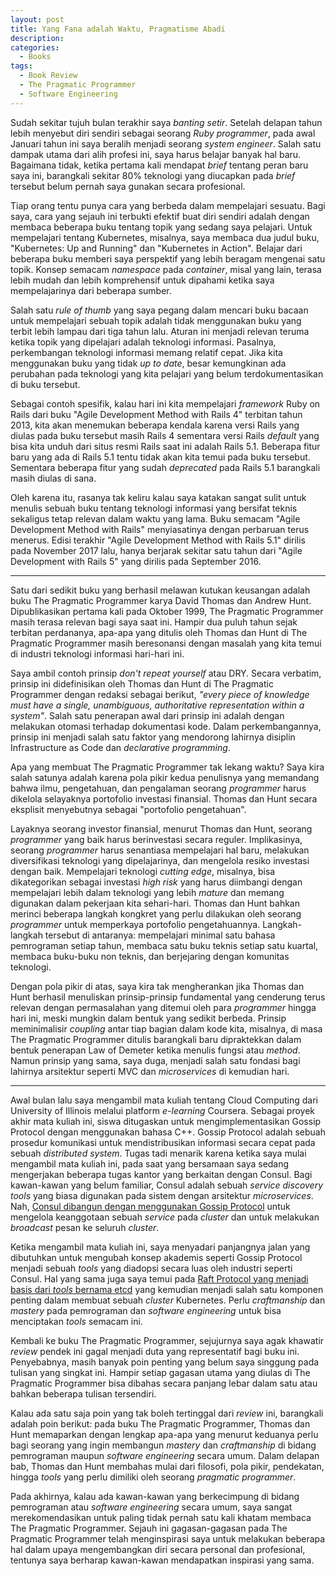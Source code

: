 ```yaml
---
layout: post
title: Yang Fana adalah Waktu, Pragmatisme Abadi
description: 
categories:
  - Books
tags:
  - Book Review
  - The Pragmatic Programmer
  - Software Engineering
---
```


Sudah sekitar tujuh bulan terakhir saya *banting setir*. Setelah delapan tahun lebih menyebut diri sendiri sebagai seorang *Ruby programmer*, pada awal Januari tahun ini saya beralih menjadi seorang *system engineer*. Salah satu dampak utama dari alih profesi ini, saya harus belajar banyak hal baru. Bagaimana tidak, ketika pertama kali mendapat *brief* tentang peran baru saya ini, barangkali sekitar 80% teknologi yang diucapkan pada *brief* tersebut belum pernah saya gunakan secara profesional.

Tiap orang tentu punya cara yang berbeda dalam mempelajari sesuatu. Bagi saya, cara yang sejauh ini terbukti efektif buat diri sendiri adalah dengan membaca beberapa buku tentang topik yang sedang saya pelajari. Untuk mempelajari tentang Kubernetes, misalnya, saya membaca dua judul buku, "Kubernetes: Up and Running" dan "Kubernetes in Action". Belajar dari beberapa buku memberi saya perspektif yang lebih beragam mengenai satu topik. Konsep semacam *namespace* pada *container*, misal yang lain, terasa lebih mudah dan lebih komprehensif untuk dipahami ketika saya mempelajarinya dari beberapa sumber.

Salah satu *rule of thumb* yang saya pegang dalam mencari buku bacaan untuk mempelajari sebuah topik adalah tidak menggunakan buku yang terbit lebih lampau dari tiga tahun lalu. Aturan ini menjadi relevan teruma ketika topik yang dipelajari adalah teknologi informasi. Pasalnya, perkembangan teknologi informasi memang relatif cepat. Jika kita menggunakan buku yang tidak *up to date*, besar kemungkinan ada perubahan pada teknologi yang kita pelajari yang belum terdokumentasikan di buku tersebut.

Sebagai contoh spesifik, kalau hari ini kita mempelajari *framework* Ruby on Rails dari buku "Agile Development Method with Rails 4" terbitan tahun 2013, kita akan menemukan beberapa kendala karena versi Rails yang diulas pada buku tersebut masih Rails 4 sementara versi Rails *default* yang bisa kita unduh dari situs resmi Rails saat ini adalah Rails 5.1. Beberapa fitur baru yang ada di Rails 5.1 tentu tidak akan kita temui pada buku tersebut. Sementara beberapa fitur yang sudah *deprecated* pada Rails 5.1 barangkali masih diulas di sana.

Oleh karena itu, rasanya tak keliru kalau saya katakan sangat sulit untuk menulis sebuah buku tentang teknologi informasi yang bersifat teknis sekaligus tetap relevan dalam waktu yang lama. Buku semacam "Agile Development Method with Rails" menyiasatinya dengan perbaruan terus menerus. Edisi terakhir "Agile Development Method with Rails 5.1" dirilis pada November 2017 lalu, hanya berjarak sekitar satu tahun dari "Agile Development with Rails 5" yang dirilis pada September 2016.

***

Satu dari sedikit buku yang berhasil melawan kutukan keusangan adalah buku The Pragmatic Programmer karya David Thomas dan Andrew Hunt. Dipublikasikan pertama kali pada Oktober 1999, The Pragmatic Programmer masih terasa relevan bagi saya saat ini. Hampir dua puluh tahun sejak terbitan perdananya, apa-apa yang ditulis oleh Thomas dan Hunt di The Pragmatic Programmer masih beresonansi dengan masalah yang kita temui di industri teknologi informasi hari-hari ini.

Saya ambil contoh prinsip *don't repeat yourself* atau DRY. Secara verbatim, prinsip ini didefinisikan oleh Thomas dan Hunt di The Pragmatic Programmer dengan redaksi sebagai berikut, *"every piece of knowledge must have a single, unambiguous, authoritative representation within a system"*. Salah satu penerapan awal dari prinsip ini adalah dengan melakukan otomasi terhadap dokumentasi kode. Dalam perkembangannya, prinsip ini menjadi salah satu faktor yang mendorong lahirnya disiplin Infrastructure as Code dan *declarative programming*.

Apa yang membuat The Pragmatic Programmer tak lekang waktu? Saya kira salah satunya adalah karena pola pikir kedua penulisnya yang memandang bahwa ilmu, pengetahuan, dan pengalaman seorang *programmer* harus dikelola selayaknya portofolio investasi finansial. Thomas dan Hunt secara eksplisit menyebutnya sebagai "portofolio pengetahuan". 

Layaknya seorang investor finansial, menurut Thomas dan Hunt, seorang *programmer* yang baik harus berinvestasi secara reguler. Implikasinya, seorang *programmer* harus senantiasa mempelajari hal baru, melakukan diversifikasi teknologi yang dipelajarinya, dan mengelola resiko investasi dengan baik. Mempelajari teknologi *cutting edge*, misalnya, bisa dikategorikan sebagai investasi *high risk* yang harus diimbangi dengan mempelajari lebih dalam teknologi yang lebih *mature* dan memang digunakan dalam pekerjaan kita sehari-hari. Thomas dan Hunt bahkan merinci beberapa langkah kongkret yang perlu dilakukan oleh seorang *programmer* untuk memperkaya portofolio pengetahuannya. Langkah-langkah tersebut di antaranya: mempelajari minimal satu bahasa pemrograman setiap tahun, membaca satu buku teknis setiap satu kuartal, membaca buku-buku non teknis, dan berjejaring dengan komunitas teknologi.

Dengan pola pikir di atas, saya kira tak mengherankan jika Thomas dan Hunt berhasil menuliskan prinsip-prinsip fundamental yang cenderung terus relevan dengan permasalahan yang ditemui oleh para *programmer* hingga hari ini, meski mungkin dalam bentuk yang sedikit berbeda. Prinsip meminimalisir *coupling* antar tiap bagian dalam kode kita, misalnya, di masa The Pragmatic Programmer ditulis barangkali baru dipraktekkan dalam bentuk penerapan Law of Demeter ketika menulis fungsi atau *method*. Namun prinsip yang sama, saya duga, menjadi salah satu fondasi bagi lahirnya arsitektur seperti MVC dan *microservices* di kemudian hari.

***

Awal bulan lalu saya mengambil mata kuliah tentang Cloud Computing dari University of Illinois melalui platform *e-learning* Coursera. Sebagai proyek akhir mata kuliah ini, siswa ditugaskan untuk mengimplementasikan Gossip Protocol dengan menggunakan bahasa C++. Gossip Protocol adalah sebuah prosedur komunikasi untuk mendistribusikan informasi secara cepat pada sebuah *distributed system*. Tugas tadi menarik karena ketika saya mulai mengambil mata kuliah ini, pada saat yang bersamaan saya sedang mengerjakan beberapa tugas kantor yang berkaitan dengan Consul. Bagi kawan-kawan yang belum familiar, Consul adalah sebuah *service discovery tools* yang biasa digunakan pada sistem dengan arsitektur *microservices*. Nah, [Consul dibangun dengan menggunakan Gossip Protocol](https://www.consul.io/docs/internals/gossip.html) untuk mengelola keanggotaan sebuah *service* pada *cluster* dan untuk melakukan *broadcast* pesan ke seluruh *cluster*.

Ketika mengambil mata kuliah ini, saya menyadari panjangnya jalan yang dibutuhkan untuk mengubah konsep akademis seperti Gossip Protocol menjadi sebuah *tools* yang diadopsi secara luas oleh industri seperti Consul. Hal yang sama juga saya temui pada [Raft Protocol yang menjadi basis dari *tools* bernama etcd](https://github.com/coreos/etcd/tree/master/raft) yang kemudian menjadi salah satu komponen penting dalam membuat sebuah *cluster* Kubernetes. Perlu *craftmanship* dan *mastery* pada pemrograman dan *software engineering* untuk bisa menciptakan *tools* semacam ini.

Kembali ke buku The Pragmatic Programmer, sejujurnya saya agak khawatir *review* pendek ini gagal menjadi duta yang representatif bagi buku ini. Penyebabnya, masih banyak poin penting yang belum saya singgung pada tulisan yang singkat ini. Hampir setiap gagasan utama yang diulas di The Pragmatic Programmer bisa dibahas secara panjang lebar dalam satu atau bahkan beberapa tulisan tersendiri.

Kalau ada satu saja poin yang tak boleh tertinggal dari *review* ini, barangkali adalah poin berikut: pada buku The Pragmatic Programmer, Thomas dan Hunt memaparkan dengan lengkap apa-apa yang menurut keduanya perlu bagi seorang yang ingin membangun *mastery* dan *craftmanship* di bidang pemrograman maupun *software engineering* secara umum. Dalam delapan bab, Thomas dan Hunt membahas mulai dari filosofi, pola pikir, pendekatan, hingga *tools* yang perlu dimiliki oleh seorang *pragmatic programmer*.

Pada akhirnya, kalau ada kawan-kawan yang berkecimpung di bidang pemrograman atau *software engineering* secara umum, saya sangat merekomendasikan untuk paling tidak pernah satu kali khatam membaca The Pragmatic Programmer. Sejauh ini gagasan-gagasan pada The Pragmatic Programmer telah menginspirasi saya untuk melakukan beberapa hal dalam upaya mengembangkan diri secara personal dan profesional, tentunya saya berharap kawan-kawan mendapatkan inspirasi yang sama.

